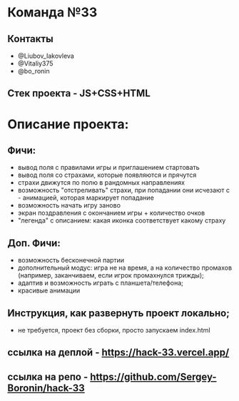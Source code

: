 # Команда №33
## Контакты
- @Liubov_Iakovleva
- @Vitaliy375 
- @bo_ronin

## Cтек проекта - JS+CSS+HTML

# Описание проекта: 

## Фичи:
- вывод поля с правилами игры и приглашением стартовать
- вывод поля со страхами, которые появляются и прячутся
- страхи движутся по полю в рандомных направлениях
- возможность "отстреливать" страхи, при попадании они исчезают с - анимацией, которая маркирует попадание
- возможность начать игру заново
- экран поздравления с окончанием игры + количество очков
- "легенда" с описанием: какая иконка соответствует какому страху

## Доп. Фичи:

- возможность бесконечной партии
- дополнительный модус: игра не на время, а на количество промахов (например, заканчиваем, если игрок промахнулся трижды);
- адаптив и возможность играть с планшета/телефона;
- красивые анимации 

## Инструкция, как развернуть проект локально;
- не требуется, проект без сборки, просто запускаем index.html
## ссылка на деплой  - https://hack-33.vercel.app/
## ссылка на репо  - https://github.com/Sergey-Boronin/hack-33